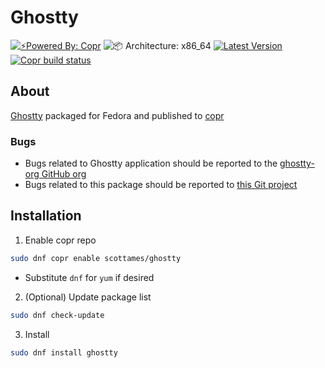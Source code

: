 # Ghostty

[![⚡️Powered By: Copr](https://img.shields.io/badge/⚡️_Powered_by-COPR-blue?style=flat-square)](https://copr.fedorainfracloud.org/)
![📦 Architecture: x86_64](https://img.shields.io/badge/📦_Architecture-x86__64-blue?style=flat-square)
[![Latest Version](https://img.shields.io/badge/dynamic/json?color=blue&label=Version&query=builds.latest.source_package.version&url=https%3A%2F%2Fcopr.fedorainfracloud.org%2Fapi_3%2Fpackage%3Fownername%3Dscottames%26projectname%3Dghostty%26packagename%3Dghostty%26with_latest_build%3DTrue&style=flat-square&logoColor=blue)](https://copr.fedorainfracloud.org/coprs/scottames/ghostty/package/ghostty/)
[![Copr build status](https://copr.fedorainfracloud.org/coprs/scottames/ghostty/package/ghostty/status_image/last_build.png)](https://copr.fedorainfracloud.org/coprs/scottames/ghostty/package/ghostty/)

## About

[Ghostty](https://ghostty.org) packaged for Fedora and published to [copr](https://copr.fedorainfracloud.org/coprs/scottames/ghostty)

### Bugs

- Bugs related to Ghostty application should be reported to the [ghostty-org GitHub org](https://github.com/ghostty-org/ghostty/issues)
- Bugs related to this package should be reported to [this Git project](https://github.com/scottames/copr/issues)

## Installation

1. Enable copr repo

```bash
sudo dnf copr enable scottames/ghostty
```

  - Substitute `dnf` for `yum` if desired

2. (Optional) Update package list

```bash
sudo dnf check-update
```

3. Install

```bash
sudo dnf install ghostty
```
